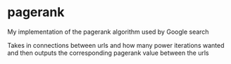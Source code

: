 # pagerank
My implementation of the pagerank algorithm used by Google search

Takes in connections between urls and how many power iterations wanted and then outputs the corresponding pagerank value between the urls
